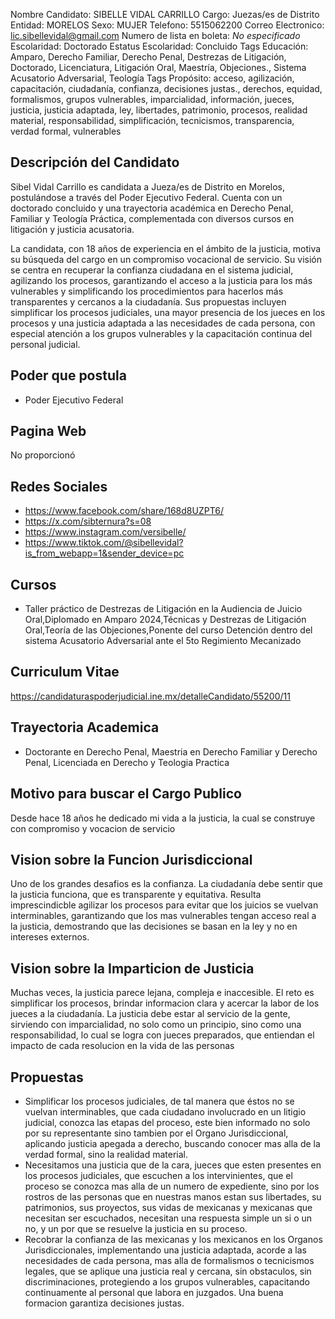 Nombre Candidato: SIBELLE VIDAL CARRILLO
Cargo: Juezas/es de Distrito
Entidad: MORELOS
Sexo: MUJER
Telefono: 5515062200
Correo Electronico: lic.sibellevidal@gmail.com
Numero de lista en boleta: *No especificado*
Escolaridad: Doctorado
Estatus Escolaridad: Concluido
Tags Educación: Amparo, Derecho Familiar, Derecho Penal, Destrezas de Litigación, Doctorado, Licenciatura, Litigación Oral, Maestría, Objeciones., Sistema Acusatorio Adversarial, Teología
Tags Propósito: acceso, agilización, capacitación, ciudadanía, confianza, decisiones justas., derechos, equidad, formalismos, grupos vulnerables, imparcialidad, información, jueces, justicia, justicia adaptada, ley, libertades, patrimonio, procesos, realidad material, responsabilidad, simplificación, tecnicismos, transparencia, verdad formal, vulnerables


## Descripción del Candidato 

Sibel Vidal Carrillo es candidata a Jueza/es de Distrito en Morelos, postulándose a través del Poder Ejecutivo Federal. Cuenta con un doctorado concluido y una trayectoria académica en Derecho Penal, Familiar y Teología Práctica, complementada con diversos cursos en litigación y justicia acusatoria. 

La candidata, con 18 años de experiencia en el ámbito de la justicia, motiva su búsqueda del cargo en un compromiso vocacional de servicio. Su visión se centra en recuperar la confianza ciudadana en el sistema judicial, agilizando los procesos, garantizando el acceso a la justicia para los más vulnerables y simplificando los procedimientos para hacerlos más transparentes y cercanos a la ciudadanía. Sus propuestas incluyen simplificar los procesos judiciales, una mayor presencia de los jueces en los procesos y una justicia adaptada a las necesidades de cada persona, con especial atención a los grupos vulnerables y la capacitación continua del personal judicial.


## Poder que postula

- Poder Ejecutivo Federal


## Pagina Web

No proporcionó


## Redes Sociales

- https://www.facebook.com/share/168d8UZPT6/
- https://x.com/sibternura?s=08
- https://www.instagram.com/versibelle/
- https://www.tiktok.com/@sibellevidal?is_from_webapp=1&sender_device=pc


## Cursos

- Taller práctico de Destrezas de Litigación en la Audiencia de Juicio Oral,Diplomado en Amparo 2024,Técnicas y Destrezas de Litigación Oral,Teoría de las Objeciones,Ponente del curso Detención dentro del sistema Acusatorio Adversarial ante el 5to Regimiento Mecanizado


## Curriculum Vitae

https://candidaturaspoderjudicial.ine.mx/detalleCandidato/55200/11


## Trayectoria Academica

- Doctorante en Derecho Penal, Maestria en Derecho Familiar y Derecho Penal, Licenciada en Derecho y Teologia Practica


## Motivo para buscar el Cargo Publico

Desde hace 18 años he dedicado mi vida a la justicia, la cual se construye con compromiso y vocacion de servicio


## Vision sobre la Funcion Jurisdiccional

Uno de los grandes desafios es la confianza. La ciudadanía debe sentir que la justicia funciona, que es transparente y equitativa. Resulta imprescindicble agilizar los procesos para evitar que los juicios se vuelvan interminables, garantizando que los mas vulnerables tengan acceso real a la justicia, demostrando que las decisiones se basan en la ley y no en intereses externos.


## Vision sobre la Imparticion de Justicia

Muchas veces, la justicia parece lejana, compleja e inaccesible. El reto es simplificar los procesos, brindar informacion clara y acercar la labor de los jueces a la ciudadanía. La justicia debe estar al servicio de la gente, sirviendo con imparcialidad, no solo como un principio, sino como una responsabilidad, lo cual se logra con jueces preparados, que entiendan el impacto de cada resolucion en la vida de las personas


## Propuestas

- Simplificar los procesos judiciales, de tal manera que éstos no se vuelvan interminables, que cada ciudadano involucrado en un litigio judicial, conozca las etapas del proceso, este bien informado no solo por su representante sino tambien por el Organo Jurisdiccional, aplicando justicia apegada a derecho, buscando conocer mas alla de la verdad formal, sino la realidad material.
- Necesitamos una justicia que de la cara, jueces que esten presentes en los procesos judiciales, que escuchen a los intervinientes, que el proceso se conozca mas alla de un numero de expediente, sino por los rostros de las personas que en nuestras manos estan sus libertades, su patrimonios, sus proyectos, sus vidas de mexicanas y mexicanas que necesitan ser escuchados, necesitan una respuesta simple un si o un no, y un por que se resuelve la justicia en su proceso.
- Recobrar la confianza de las mexicanas y los mexicanos en los Organos Jurisdiccionales, implementando una justicia adaptada, acorde a las necesidades de cada persona, mas alla de formalismos o tecnicismos legales, que se aplique una justicia real y cercana, sin obstaculos, sin discriminaciones, protegiendo a los grupos vulnerables, capacitando continuamente al personal que labora en juzgados. Una buena formacion garantiza decisiones justas.

